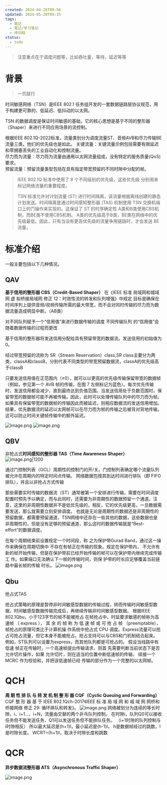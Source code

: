 ```yaml
---
created: 2024-04-26T09:56
updated: 2024-05-20T09:15
tags:
  - 笔记
  - 笔记/学习笔记
  - 待归档
status:
  - todo
---
```


> 注意重点在于调度问题等，比如吞吐量，等待，延迟等等

# 背景
> 一页就行

时间敏感网络（TSN）是IEEE 802.1 任务组开发的一套数据链路层协议规范，用于构建更可靠的、低延迟、低抖动的以太网。

TSN 的数据调度是保证时间敏感的基础，它的核心思想是基于不同的整形器（Shaper）来进行不同应用场景的流控制。

根据IEEE 802.1Q-2022标准，流量类别分为调度流量ST、音频AVB和尽力传输BE流量三类。他们的优先级也是如此。
关键流量：关键流量示例包括需要有限延迟和零拥塞丢失的工业自动化和控制流量。  
尽力而为流量：尽力而为流量由通用以太网流量组成，没有特定的服务质量(QoS)要求。  
预留流量：预留流量类型包括在具有指定带宽预留的不同时隙中分配的帧。

> IEEE 802.1Q 标准中使用了 8 个不同级别的优先级，这些优先级 分别用来标记网络流量的重要程度。
> 
> TSN 标准允许对计划流量 (ST) 进行时间隔离，该流量根据离线创建的静态计划发送。时间隔离是通过时间感知整形器 (TAS) 机制使用 TSN 交换机端口上的门操作来实现的。这保证了 ST 的时序确定性
A类和B类使用CBS机制，而BE类不使用CBS机制。 A类的优先级高于B类，BE类在网络中的优先级最低。因此，只有当没有更高优先级的流量争用链路时，才会发送 BE 流量。

# 标准介绍
一般主要包括以下几种情况。

## QAV
**基于信用的整形器 CBS（Credit-Based Shaper）** 
在《IEEE 标准 局域网和城域网 虚 拟桥接局域网 修正 12：时效性流的转发和队列增强》中规定
目标是确保在时间序列上提供音频/视频传输所需的最大带宽，而不会对同时传输的尽力而为数据流量造成明显中断。（AB类）

对不同队列赋予一个“信用值”来进行数据传输的调度
不同传输队列 的“信用值”会随着数据传输的过程而更改

基于信用的整形器将发送信用分配给具有预留带宽的数据流。发送信用的初始值为 0。

经过带宽预留的流称为 SR（Stream Reservation）class,SR class主要分为两类，classA和classB，分别代表不同类型的带宽预留数据流，classA的优先级高于classB

只要发送信用值在正范围内（≥0），就可以以更高的优先级传输保留带宽的数据帧（例如，参见第一个 AVB 帧的传输，在图 7 左侧标记为蓝色）。每次优先传输时，发送信用都会减少，直到最终达到负值范围。当发送信用处于负数范围时，保留带宽的数据帧可能不再被传输。因此，此时可以处理传输队列中的尽力而为帧。如果具有保留带宽的数据帧的传输因此而被延迟，则相应数据流的发送信用增加。结果，优先数据流的延迟以太网帧可以在尽力而为帧的传输之后被背对背地传输。这可以防止时间关键帧传输中的额外延迟。

![image.png](https://gcore.jsdelivr.net/gh/wsm6636/pic/202404291450139.png)
![image.png](https://gcore.jsdelivr.net/gh/wsm6636/pic/202405012026202.png)


## QBV
非抢占式**时间感知的整形器 TAS（Time Awareness Shaper）**
![image.png|1200](https://gcore.jsdelivr.net/gh/wsm6636/pic/202404301145980.png)

通过门控制列表（GCL）周期性的控制门的开/关。门控制列表确定哪个流量队列被允许在周期内的特定时间点传输。
网络数据包按其到达时间进行排队（即 FIFO 排队），并且以非抢占方式传输

那些需要实时传输的数据流（ST）通常被第一个安排进行传输，需要在时间调度配置时预先予以确定，而与此同时，还需要为非周期性的数据预留一个通道。注意，这里的非周期性数据并不是低优先级的，相反，它的优先级更高，一旦数据需要发送，那么就需要立刻安排调度。
也就是无论是周期性的数据还是非周期性的预留数据，都需要预留通道，TSN网络中还存在一些其他的数据，这些数据也是非周期性的，但是没有足够的预留通道，那么这时的数据传输就是“Best-eﬀort”的数据调度。

在每个周期结束前设置规定一个时间段，称 之为保护带Gurad Band，通过这一操作来确保在周期切换中 不存在有帧正在传输的现象。规定在保护带内， 不允许有新的帧开始传输，但是在保护带前已经开始传输的帧可以在保护带内继续完成传输工 作。如果端口无法确认下一帧的传输时间，则保 护带的时长应足够覆盖当前链路中最长帧的传输 时长。
![image.png](https://gcore.jsdelivr.net/gh/wsm6636/pic/202405011716502.png)


## Qbu
抢占式TAS

抢占式策略的原理是暂停非时间敏感型数据的传输过程，转而传输时间敏感型数据，时间敏感型数据传输完成后，再继续传输非时间敏感型数据。
根据IEEE 802.1Qbu，小于123字节的帧不能被抢占
在帧抢占中，时延要求敏感的帧称为高速帧 （ express ）， 其 余 的 帧 称 为 低 速 帧 或 可 抢 占 帧 （preemptable），帧抢占的原理可类比于计算机操 作系统中抢占式 CPU 调度。Express流量可以抢占可抢占流量，但它本身不能被抢占。抢占支持可以与CBS和门机制结合起来。例如，ST队列可以设置为express，而其他队列都是可抢占的。
假设当线路中有低速 帧正在传输时，一个高速帧提出传输请求，则首 先需要判断当前状态下是否允许切片操作，如果 允许切片，则在适当的位置中断低速帧的传输， 续接一个 MCRC 作为校验和，并把该低速帧已经 传输的部分作为一个完整的以太网帧。

# QCH
**周 期 性 排 队 与 转 发 机 制 整 形 器 CQF（Cyclic Queuing and Forwarding）**
CQF 整 形 器 基 于 IEEE 802.1Qch-2017《IEEE 标 准 局 域 网 和 城 域 网 网桥和桥接网络 修正 29: 循环排队和转发》。
![image.png](https://gcore.jsdelivr.net/gh/wsm6636/pic/202404301440393.png)
网络被划分为连续的等长时隙，i、i+1...、i+N，流量由交替的两个乒乓队列控制。
在时隙i，队列Q0可以接收任务但不能发送任务，Q1可以发送任务但不能排队任务。 （i+1时隙的队列控制与i时隙相反）
所以最大延迟是(h+1)l，最小延迟是(h-1)l。
h是数据帧经过的跳数，l是时隙长度。
WCRT=(h+1)l，取决于时隙长度和跳数

# QCR
**异步数据流整形器 ATS（Asynchronous Traffic Shaper）**


![image.png](https://gcore.jsdelivr.net/gh/wsm6636/pic/202405012026601.png)










